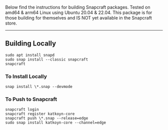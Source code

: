 Below find the instructions for building Snapcraft packages. Tested on amd64 & arm64 Linux using Ubuntu 20.04 & 22.04. This package is for those building for themselves and IS NOT yet available in the Snapcraft store.

---

## Building Locally

```
sudo apt install snapd
sudo snap install --classic snapcraft
snapcraft
```

### To Install Locally
```
snap install \*.snap --devmode
```

### To Push to Snapcraft
```
snapcraft login
snapcraft register katkoyn-core
snapcraft push \*.snap --release=edge
sudo snap install katkoyn-core --channel=edge
```
